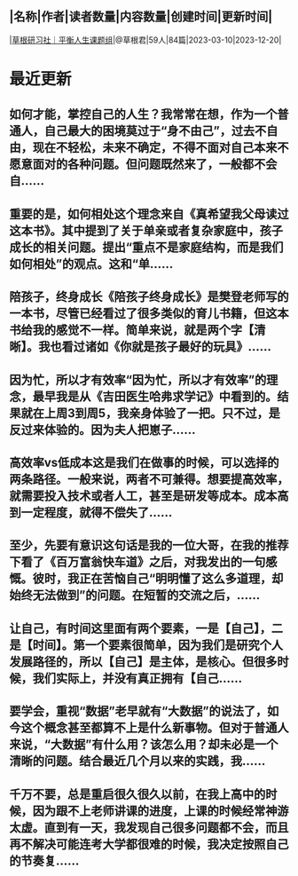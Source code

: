 |名称|作者|读者数量|内容数量|创建时间|更新时间|
---
|[草根研习社｜平衡人生课题组](https://xiaobot.net/p/caogenyanxishe2?refer=0b133df9-27dc-423b-8101-639049001c13)|@草根君|59人|84篇|2023-03-10|2023-12-20|

# 最近更新
## 如何才能，掌控自己的人生？我常常在想，作为一个普通人，自己最大的困境莫过于“身不由己”，过去不自由，现在不轻松，未来不确定，不得不面对自己本来不愿意面对的各种问题。但问题既然来了，一般都不会自......
## 重要的是，如何相处这个理念来自《真希望我父母读过这本书》。其中提到了关于单亲或者复杂家庭中，孩子成长的相关问题。提出“重点不是家庭结构，而是我们如何相处”的观点。这和“单......
## 陪孩子，终身成长《陪孩子终身成长》是樊登老师写的一本书，尽管已经看过了很多类似的育儿书籍，但这本书给我的感觉不一样。简单来说，就是两个字【清晰】。我也看过诸如《你就是孩子最好的玩具》......
## 因为忙，所以才有效率“因为忙，所以才有效率”的理念，最早我是从《吉田医生哈弗求学记》中看到的。结果就在上周3到周5，我亲身体验了一把。只不过，是反过来体验的。因为夫人把崽子......
## 高效率vs低成本这是我们在做事的时候，可以选择的两条路径。一般来说，两者不可兼得。想要提高效率，就需要投入技术或者人工，甚至是研发等成本。成本高到一定程度，就得不偿失了......
## 至少，先要有意识这句话是我的一位大哥，在我的推荐下看了《百万富翁快车道》之后，对我发出的一句感慨。彼时，我正在苦恼自己“明明懂了这么多道理，却始终无法做到”的问题。在短暂的交流之后，......
## 让自己，有时间这里面有两个要素，一是【自己】，二是【时间】。第一个要素很简单，因为我们是研究个人发展路径的，所以【自己】是主体，是核心。但很多时候，我们实际上，并没有真正拥有【自己......
## 要学会，重视“数据”老早就有“大数据”的说法了，如今这个概念甚至都算不上是什么新事物。但对于普通人来说，“大数据”有什么用？该怎么用？却未必是一个清晰的问题。结合最近几个月以来的实践，我......
## 千万不要，总是重启很久很久以前，在我上高中的时候，因为跟不上老师讲课的进度，上课的时候经常神游太虚。直到有一天，我发现自己很多问题都不会，而且再不解决可能连考大学都很难的时候，我决定按照自己的节奏复......

